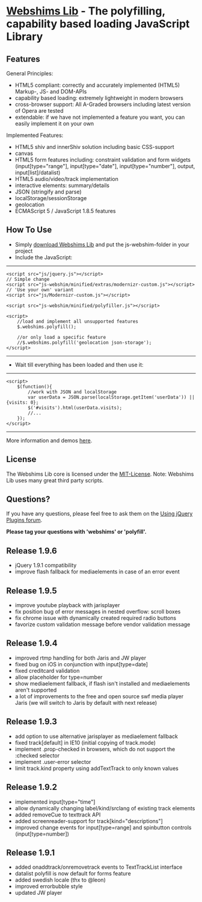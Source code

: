 [Webshims Lib](http://aFarkas.github.com/webshim/demos/index.html) - The polyfilling, capability based loading JavaScript Library
================================

Features
------------------

General Principles:

* HTML5 compliant: correctly and accurately implemented (HTML5) Markup-, JS- and DOM-APIs  
* capability based loading: extremely lightweight in modern browsers
* cross-browser support: All A-Graded browsers including latest version of Opera are tested
* extendable: if we have not implemented a feature you want, you can easily implement it on your own

Implemented Features:

* HTML5 shiv and innerShiv solution including basic CSS-support
* canvas
* HTML5 form features including: constraint validation and form widgets (input[type="range"], input[type="date"], input[type="number"], output, input[list]/datalist)
* HTML5 audio/video/track implementation
* interactive elements: summary/details
* JSON (stringify and parse)
* localStorage/sessionStorage
* geolocation
* ECMAScript 5 / JavaScript 1.8.5 features 


How To Use
------------------

* Simply [download Webshims Lib](https://github.com/aFarkas/webshim/downloads) and put the js-webshim-folder in your project
* Include the JavaScript:

---------------
	<script src="js/jquery.js"></script>
	// Simple change
	<script src="js-webshim/minified/extras/modernizr-custom.js"></script> 
	// 'Use your own' variant
	<script src="js/Modernizr-custom.js"></script> 

	<script src="js-webshim/minified/polyfiller.js"></script> 

	<script> 
		//load and implement all unsupported features 
		$.webshims.polyfill();
		
		//or only load a specific feature
		//$.webshims.polyfill('geolocation json-storage');
	</script>
---------------

* Wait till everything has been loaded and then use it:

--------------
	<script> 
		$(function(){
			//work with JSON and localStorage 
			var userData = JSON.parse(localStorage.getItem('userData')) || {visits: 0};
			$('#visits').html(userData.visits);
			//...
		});
	</script>
--------------

More information and demos [here](http://aFarkas.github.com/webshim/demos/index.html).


License
---------------------------------------

The Webshims Lib core is licensed under the [MIT-License](http://aFarkas.github.com/webshim/MIT-LICENSE.txt). Note: Webshims Lib uses many great third party scripts.



Questions?
----------

If you have any questions, please feel free to ask them on the [Using jQuery Plugins
forum](http://forum.jquery.com/using-jquery-plugins).

**Please tag your questions with 'webshims' or 'polyfill'.**


Release 1.9.6
----------

- jQuery 1.9.1 compatibility
- improve flash fallback for mediaelements in case of an error event

Release 1.9.5
----------

- improve youtube playback with jarisplayer
- fix position bug of error messages in nested overflow: scroll boxes
- fix chrome issue with dynamically created required radio buttons
- favorize custom validation message before vendor validation message

Release 1.9.4
----------

- improved rtmp handling for both Jaris and JW player
- fixed bug on iOS in conjunction with input[type=date]
- fixed creditcard validation
- allow placeholder for type=number
- show mediaelement fallback, if flash isn't installed and mediaelements aren't supported
- a lot of improvements to the free and open source swf media player Jaris (we will switch to Jaris by default with next release)


Release 1.9.3
----------

- add option to use alternative jarisplayer as mediaelement fallback
- fixed track[default] in IE10 (initial copying of track.mode)
- implement .prop-checked in browsers, which do not support the :checked selector
- implement .user-error selector
- limit track.kind property using addTextTrack to only known values

Release 1.9.2
----------

- implemented input[type="time"]
- allow dynamically changing label/kind/srclang of existing track elements
- added removeCue to texttrack API
- added screenreader-support for track[kind="descriptions"]
- improved change events for input[type=range] and spinbutton controls (input[type=number])

Release 1.9.1
----------

- added onaddtrack/onremovetrack events to TextTrackList interface
- datalist polyfill is now default for forms feature
- added swedish locale (thx to @leon)
- improved errorbubble style
- updated JW player
